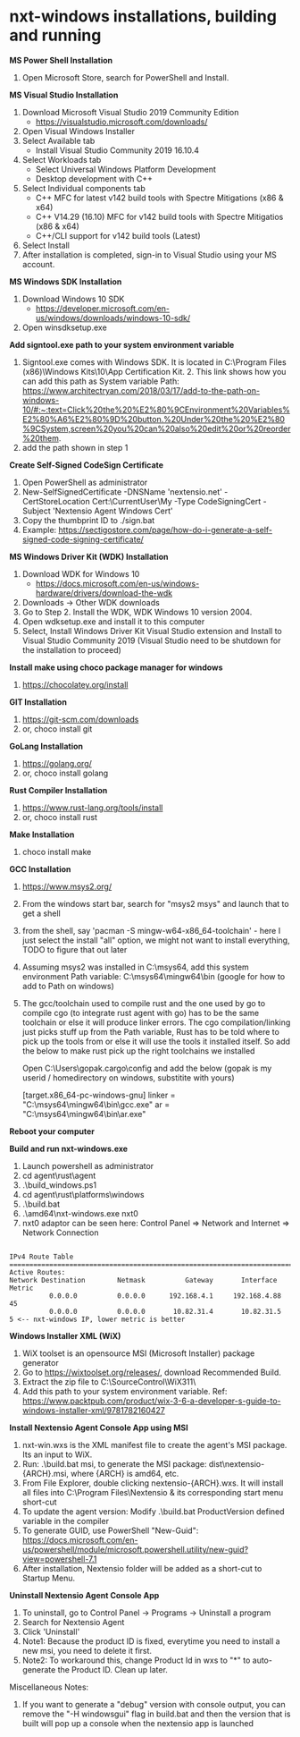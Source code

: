 # nxt-windows installations, building and running

<b>MS Power Shell Installation</b>
1. Open Microsoft Store, search for PowerShell and Install.

<b>MS Visual Studio Installation</b>
1. Download Microsoft Visual Studio 2019 Community Edition
   * https://visualstudio.microsoft.com/downloads/
2. Open Visual Windows Installer
3. Select Available tab
   * Install Visual Studio Community 2019 16.10.4
5. Select Workloads tab
   * Select Universal Windows Platform Development
   * Desktop development with C++
7. Select Individual components tab
   * C++ MFC for latest v142 build tools with Spectre Mitigations (x86 & x64)
   * C++ V14.29 (16.10) MFC for v142 build tools with Spectre Mitigatios (x86 & x64)
   * C++/CLI support for v142 build tools (Latest)
9. Select Install
10. After installation is completed, sign-in to Visual Studio using your MS account.

<b>MS Windows SDK Installation</b>
1. Download Windows 10 SDK
   * https://developer.microsoft.com/en-us/windows/downloads/windows-10-sdk/
2. Open winsdksetup.exe

<b>Add signtool.exe path to your system environment variable</b> 
1. Signtool.exe comes with Windows SDK. It is located in C:\Program Files (x86)\Windows Kits\10\App Certification Kit. 2. This link shows how you can add this path as System variable Path: https://www.architectryan.com/2018/03/17/add-to-the-path-on-windows-10/#:~:text=Click%20the%20%E2%80%9CEnvironment%20Variables%E2%80%A6%E2%80%9D%20button.%20Under%20the%20%E2%80%9CSystem,screen%20you%20can%20also%20edit%20or%20reorder%20them.
3. add the path shown in step 1

<b>Create Self-Signed CodeSign Certificate</b>
1. Open PowerShell as administrator
2. New-SelfSignedCertificate -DNSName 'nextensio.net' -CertStoreLocation Cert:\CurrentUser\My -Type CodeSigningCert -Subject 'Nextensio Agent Windows Cert'
3. Copy the thumbprint ID to ./sign.bat
4. Example: https://sectigostore.com/page/how-do-i-generate-a-self-signed-code-signing-certificate/

<b>MS Windows Driver Kit (WDK) Installation</b>
1. Download WDK for Windows 10
   * https://docs.microsoft.com/en-us/windows-hardware/drivers/download-the-wdk
2. Downloads -> Other WDK downloads
3. Go to Step 2. Install the WDK, WDK Windows 10 version 2004.
4. Open wdksetup.exe and install it to this computer
5. Select, Install Windows Driver Kit Visual Studio extension and Install to Visual Studio Community 2019 (Visual Studio need to be shutdown for the installation to proceed)

<b> Install make using choco package manager for windows</b>
1. https://chocolatey.org/install

<b>GIT Installation</b>
1. https://git-scm.com/downloads
2. or, choco install git

<b>GoLang Installation</b>
1. https://golang.org/
2. or, choco install golang 

<b>Rust Compiler Installation</b>
1. https://www.rust-lang.org/tools/install
2. or, choco install rust

<b>Make Installation</b>
1. choco install make

<b>GCC Installation</b>
1. https://www.msys2.org/
2. From the windows start bar, search for "msys2 msys" and launch that to get a shell
3. from the shell, say 'pacman -S mingw-w64-x86_64-toolchain' - here I just select the install "all" option,
    we might  not want to install everything, TODO to figure that out later 
4. Assuming msys2 was installed in C:\msys64, add this system environment Path variable: C:\msys64\mingw64\bin
   (google for how to add to Path on windows)
5. The gcc/toolchain used to compile rust and the one used by go to compile cgo (to integrate rust agent with go)
   has to be the same toolchain or else it will produce linker errors. The cgo compilation/linking just picks stuff
   up from the Path variable, Rust has to be told where to pick up the tools from or else it will use the tools it
   installed itself. So add the below to make rust pick up the right toolchains we installed

   Open C:\Users\gopak\.cargo\config and add the below (gopak is my userid / homedirectory on windows, substitite with yours)

   [target.x86_64-pc-windows-gnu]
   linker = "C:\\msys64\\mingw64\\bin\\gcc.exe"
   ar = "C:\\msys64\\mingw64\\bin\\ar.exe"


<b>Reboot your computer</b>

<b>Build and run nxt-windows.exe</b>
1. Launch powershell as administrator
2. cd agent\rust\agent
3. .\build_windows.ps1
4. cd agent\rust\platforms\windows
5. .\build.bat
6. .\amd64\nxt-windows.exe nxt0
7. nxt0 adaptor can be seen here: Control Panel => Network and Internet => Network Connection

```$ route print

IPv4 Route Table
===========================================================================
Active Routes:
Network Destination        Netmask          Gateway       Interface  Metric
          0.0.0.0          0.0.0.0      192.168.4.1     192.168.4.88     45
          0.0.0.0          0.0.0.0       10.82.31.4       10.82.31.5      5 <-- nxt-windows IP, lower metric is better
```
<b> Windows Installer XML (WiX) </b>
1. WiX toolset is an opensource MSI (Microsoft Installer) package generator
2. Go to https://wixtoolset.org/releases/, download Recommended Build. 
3. Extract the zip file to C:\SourceControl\WiX311\
4. Add this path to your system environment variable.
Ref: https://www.packtpub.com/product/wix-3-6-a-developer-s-guide-to-windows-installer-xml/9781782160427

<b> Install Nextensio Agent Console App using MSI </b>
1. nxt-win.wxs is the XML manifest file to create the agent's MSI package. Its an input to WiX. 
2. Run: .\build.bat msi, to generate the MSI package: dist\nextensio-{ARCH}.msi, where {ARCH} is amd64, etc.
3. From File Explorer, double clicking nextensio-{ARCH}.wxs. It will install all files into C:\Program Files\Nextensio & its corresponding start menu short-cut 
4. To update the agent version: Modify .\build.bat ProductVersion defined variable in the compiler 
5. To generate GUID, use PowerShell "New-Guid": https://docs.microsoft.com/en-us/powershell/module/microsoft.powershell.utility/new-guid?view=powershell-7.1
6. After installation, Nextensio folder will be added as a short-cut to Startup Menu.

<b> Uninstall Nextensio Agent Console App </b>
1. To uninstall, go to Control Panel -> Programs -> Uninstall a program
2. Search for Nextensio Agent
3. Click 'Uninstall'
4. Note1: Because the product ID is fixed, everytime you need to install a new msi, you need to delete it first.
5. Note2: To workaround this, change Product Id in wxs to "*" to auto-generate the Product ID. Clean up later.


Miscellaneous Notes:

1. If you want to generate a "debug" version with console output, you can 
remove the "-H windowsgui" flag in build.bat and then the  version
that is built will pop up a console when the nextensio app is launched 
